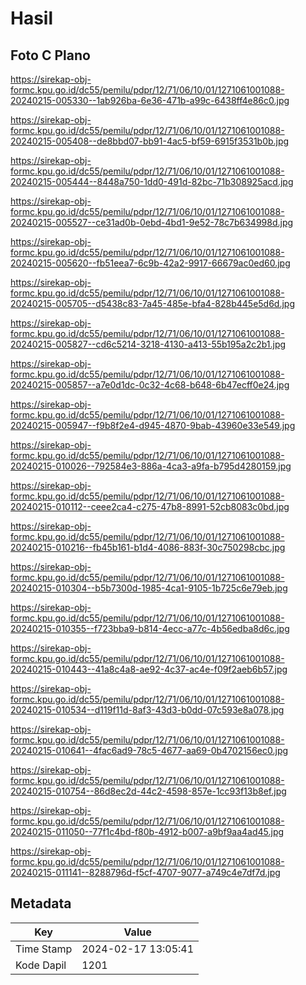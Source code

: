 # Hasil

## Foto C Plano

https://sirekap-obj-formc.kpu.go.id/dc55/pemilu/pdpr/12/71/06/10/01/1271061001088-20240215-005330--1ab926ba-6e36-471b-a99c-6438ff4e86c0.jpg

https://sirekap-obj-formc.kpu.go.id/dc55/pemilu/pdpr/12/71/06/10/01/1271061001088-20240215-005408--de8bbd07-bb91-4ac5-bf59-6915f3531b0b.jpg

https://sirekap-obj-formc.kpu.go.id/dc55/pemilu/pdpr/12/71/06/10/01/1271061001088-20240215-005444--8448a750-1dd0-491d-82bc-71b308925acd.jpg

https://sirekap-obj-formc.kpu.go.id/dc55/pemilu/pdpr/12/71/06/10/01/1271061001088-20240215-005527--ce31ad0b-0ebd-4bd1-9e52-78c7b634998d.jpg

https://sirekap-obj-formc.kpu.go.id/dc55/pemilu/pdpr/12/71/06/10/01/1271061001088-20240215-005620--fb51eea7-6c9b-42a2-9917-66679ac0ed60.jpg

https://sirekap-obj-formc.kpu.go.id/dc55/pemilu/pdpr/12/71/06/10/01/1271061001088-20240215-005705--d5438c83-7a45-485e-bfa4-828b445e5d6d.jpg

https://sirekap-obj-formc.kpu.go.id/dc55/pemilu/pdpr/12/71/06/10/01/1271061001088-20240215-005827--cd6c5214-3218-4130-a413-55b195a2c2b1.jpg

https://sirekap-obj-formc.kpu.go.id/dc55/pemilu/pdpr/12/71/06/10/01/1271061001088-20240215-005857--a7e0d1dc-0c32-4c68-b648-6b47ecff0e24.jpg

https://sirekap-obj-formc.kpu.go.id/dc55/pemilu/pdpr/12/71/06/10/01/1271061001088-20240215-005947--f9b8f2e4-d945-4870-9bab-43960e33e549.jpg

https://sirekap-obj-formc.kpu.go.id/dc55/pemilu/pdpr/12/71/06/10/01/1271061001088-20240215-010026--792584e3-886a-4ca3-a9fa-b795d4280159.jpg

https://sirekap-obj-formc.kpu.go.id/dc55/pemilu/pdpr/12/71/06/10/01/1271061001088-20240215-010112--ceee2ca4-c275-47b8-8991-52cb8083c0bd.jpg

https://sirekap-obj-formc.kpu.go.id/dc55/pemilu/pdpr/12/71/06/10/01/1271061001088-20240215-010216--fb45b161-b1d4-4086-883f-30c750298cbc.jpg

https://sirekap-obj-formc.kpu.go.id/dc55/pemilu/pdpr/12/71/06/10/01/1271061001088-20240215-010304--b5b7300d-1985-4ca1-9105-1b725c6e79eb.jpg

https://sirekap-obj-formc.kpu.go.id/dc55/pemilu/pdpr/12/71/06/10/01/1271061001088-20240215-010355--f723bba9-b814-4ecc-a77c-4b56edba8d6c.jpg

https://sirekap-obj-formc.kpu.go.id/dc55/pemilu/pdpr/12/71/06/10/01/1271061001088-20240215-010443--41a8c4a8-ae92-4c37-ac4e-f09f2aeb6b57.jpg

https://sirekap-obj-formc.kpu.go.id/dc55/pemilu/pdpr/12/71/06/10/01/1271061001088-20240215-010534--d119f11d-8af3-43d3-b0dd-07c593e8a078.jpg

https://sirekap-obj-formc.kpu.go.id/dc55/pemilu/pdpr/12/71/06/10/01/1271061001088-20240215-010641--4fac6ad9-78c5-4677-aa69-0b4702156ec0.jpg

https://sirekap-obj-formc.kpu.go.id/dc55/pemilu/pdpr/12/71/06/10/01/1271061001088-20240215-010754--86d8ec2d-44c2-4598-857e-1cc93f13b8ef.jpg

https://sirekap-obj-formc.kpu.go.id/dc55/pemilu/pdpr/12/71/06/10/01/1271061001088-20240215-011050--77f1c4bd-f80b-4912-b007-a9bf9aa4ad45.jpg

https://sirekap-obj-formc.kpu.go.id/dc55/pemilu/pdpr/12/71/06/10/01/1271061001088-20240215-011141--8288796d-f5cf-4707-9077-a749c4e7df7d.jpg


## Metadata

| Key        | Value               |
| ---------- | ------------------- |
| Time Stamp | 2024-02-17 13:05:41 |
| Kode Dapil | 1201                |



